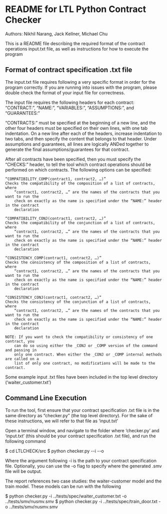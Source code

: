 # README for LTL Python Contract Checker

Authors: Nikhil Narang, Jack Kellner, Michael Chu

This is a README file describing the required format of the contract operations input.txt 
file, as well as instructions for how to execute the program


## Format of contract specification .txt file


The input.txt file requires following a very specific format in order for the program 
correctly. If you are running into issues with the program, please double check the format 
of your input file for correctness.

The input file requires the following headers for each contract: “CONTRACT:”, “NAME:”, 
“VARIABLES:”, “ASSUMPTIONS:”, and “GUARANTEES:”

“CONTRACTS:” must be specified at the beginning of a new line, and the other four headers 
must be specified on their own lines, with one tab indentation. On a new line after each 
of the headers, increase indentation to two tabs, and then specify the content that 
belongs to that header. Under assumptions and guarantees, all lines are logically ANDed 
together to generate the final assumptions/guarantees for that contract.

After all contracts have been specified, then you must specify the “CHECKS:” header, to 
tell the tool which contract operations should be performed on which contracts. The 
following options can be specified:

	“COMPATIBILITY_COMP(contract1, contract2, …)”
	Checks the compatibility of the composition of a list of contracts, where 
        “contract1, contract2, …” are the names of the contracts that you want to run the 
        check on exactly as the name is specified under the “NAME:” header in the contract 
        declaration

	“COMPATIBILITY_CONJ(contract1, contract2, …)”
	Checks the compatibility of the conjunction of a list of contracts, where 
        “contract1, contract2, …” are the names of the contracts that you want to run the 
        check on exactly as the name is specified under the “NAME:” header in the contract 
        declaration

	“CONSISTENCY_COMP(contract1, contract2, …)”
	Checks the consistency of the composition of a list of contracts, where 
        “contract1, contract2, …” are the names of the contracts that you want to run the 
        check on exactly as the name is specified under the “NAME:” header in the contract 
        declaration

	“CONSISTENCY_CONJ(contract1, contract2, …)“
	Checks the consistency of the conjunction of a list of contracts, where 
        “contract1, contract2, …” are the names of the contracts that you want to run the 
        check on exactly as the name is specified under the “NAME:” header in the contract 
        declaration

	NOTE: If you want to check the compatibility or consistency of one contract, you 
        can do so using either the _CONJ or _COMP version of the command and passing in 
        only one contract. When either the _CONJ or _COMP internal methods are called on a 
        list of only one contract, no modifications will be made to the contract.
	
Some example input .txt files have been included in the top level directory 
(‘waiter_customer.txt’)

## Command Line Execution

To run the tool, first ensure that your contract specification .txt file is in the same 
directory as “checker.py” (the top level directory). For the sake of these instructions, 
we will refer to that file as ‘input.txt’

Open a terminal window, and navigate to the folder where ‘checker.py’ and 
‘input.txt’ (this should be your contract specification .txt file), and run the following 
command

$ cd LTLCHECK/src
$ python checker.py --i <specfile-name> --o <smvfile-name>

Where the argument following -i is the path to your contract specification file. 
Optionally, you can use the -o flag to specify where the generated .smv file will be 
output.

The report references two case studies: the waiter-customer model and the train model. 
These models can be run with the following

$ python checker.py -i ../tests/spec/waiter_customer.txt -o ../tests/smv/nusmv.smv
$ python checker.py -i ../tests/spec/train_door.txt -o ../tests/smv/nusmv.smv
